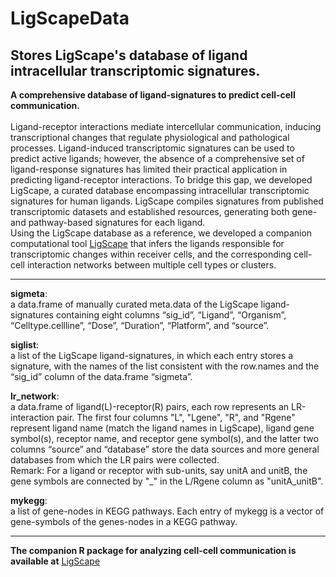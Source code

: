 
# LigScapeData

<!-- badges: start -->
<!-- badges: end -->

## Stores LigScape's database of ligand intracellular transcriptomic signatures. <br />
**A comprehensive database of ligand-signatures to predict cell-cell communication.** <br />
 <br />
Ligand-receptor interactions mediate intercellular communication, inducing transcriptional changes that regulate physiological and pathological processes. Ligand-induced transcriptomic signatures can be used to predict active ligands; however, the absence of a comprehensive set of ligand-response signatures has limited their practical application in predicting ligand-receptor interactions. To bridge this gap, we developed LigScape, a curated database encompassing intracellular transcriptomic signatures for human ligands. LigScape compiles signatures from published transcriptomic datasets and established resources, generating both gene- and pathway-based signatures for each ligand. <br />
Using the LigScape database as a reference, we developed a companion computational tool [LigScape](https://github.com/yingxinac/LigScape/) that infers the ligands responsible for transcriptomic changes within receiver cells, and the corresponding cell-cell interaction networks between multiple cell types or clusters. 

<hr>

**sigmeta**: <br />
a data.frame of manually curated meta.data of the LigScape ligand-signatures containing eight columns “sig_id”, “Ligand”, “Organism”, “Celltype.cellline”, “Dose”, “Duration”, “Platform”, and “source”.

**siglist**: <br />
a list of the LigScape ligand-signatures, in which each entry stores a signature, with the names of the list consistent with the row.names and the “sig_id” column of the data.frame “sigmeta”. 

**lr_network**: <br />
a data.frame of ligand(L)-receptor(R) pairs, each row represents an LR-interaction pair. The first four columns "L", "Lgene", "R", and "Rgene" represent ligand name (match the ligand names in LigScape), ligand gene symbol(s), receptor name, and receptor gene symbol(s), and the latter two columns “source” and “database” store the data sources and more general databases from which the LR pairs were collected. <br />
Remark: For a ligand or receptor with sub-units, say unitA and unitB, the gene symbols are connected by "_" in the L/Rgene column as "unitA_unitB".

**mykegg**: <br />
a list of gene-nodes in KEGG pathways. Each entry of mykegg is a vector of gene-symbols of the genes-nodes in a KEGG pathway.


<hr>

**The companion R package for analyzing cell-cell communication is available at**
[LigScape](https://github.com/yingxinac/LigScape/)






